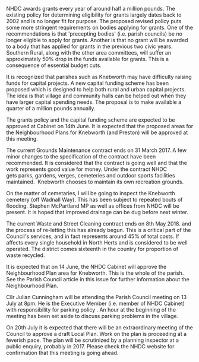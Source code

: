 NHDC awards grants every year of around half a million pounds. The
existing policy for determining eligibility for grants largely dates
back to 2002 and is no longer fit for purpose. The proposed revised
policy puts some more stringent requirements on bodies applying for
grants. One of the recommendations is that 'precepting bodies' (i.e.
parish councils) be no longer eligible to apply for grants. Another is
that no grant will be awarded to a body that has applied for grants in
the previous two civic years. Southern Rural, along with the other area
committees, will suffer an approximately 50% drop in the funds available
for grants. This is a consequence of essential budget cuts. 

It is recognized that parishes such as Knebworth may have difficulty
raising funds for capital projects. A new capital funding scheme has
been proposed which is designed to help both rural and urban capital
projects. The idea is that village and community halls can be helped out
when they have larger capital spending needs. The proposal is to make
available a quarter of a million pounds annually.

The grants policy and the capital funding scheme are expected to be
approved at Cabinet on 14th June. It is expected that the proposed areas
for the Neighbourhood Plans for Knebworth (and Preston) will be approved
at this meeting.

The current Grounds Maintenance contract ends on 31 March 2017. A few
minor changes to the specification of the contract have been
recommended. It is considered that the contract is going well and that
the work represents good value for money. Under the contract NHDC
gets parks, gardens, verges, cemeteries and outdoor sports facilities
maintained.  Knebworth chooses to maintain its own recreation grounds.

On the matter of cemetaries, I will be going to inspect the Knebworth
cemetery (off Wadnall Way). This has been subject to repeated bouts of
flooding. Stephen McPartland MP as well as offices from NHDC will be
present. It is hoped that improved drainage can be dug before next
winter.

The current Waste and Street Cleaning contract ends on 8th May 2018. and
the process of re-letting this has already begun. This is a critical
part of the Council's services, and in fact represents around 45% of
total costs. If affects every single household in North Herts and is
considered to be well operated. The district comes sixteenth in the
country for proportion of waste recycled. 

It is expected that on 14 June, the NHDC Cabinet will approve the
Neighbourhood Plan area for Knebworth. This is the whole of the parish.
See the Parish Council article in this issue for further information
about the Neighbourhood Plan.

Cllr Julian Cunningham will be attending the Parish Council meeting on
13 July at 8pm. He is the Executive Member (i.e. member of NHDC Cabinet)
with responsibility for parking policy . An hour at the beginning of the
meeting has been set aside to discuss parking problems in the village.  

On 20th July it is expected that there will be an extraordinary meeting
of the Council to approve a draft Local Plan. Work on the plan is
proceeding at a feverish pace. The plan will be scrutinized by a
planning inspector at a public enquiry, probably in 2017. Please check
the NHDC website for confirmation that this meeting is going ahead.

